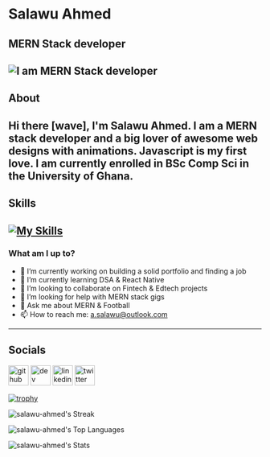 # Salawu Ahmed
## MERN Stack developer
![I am MERN Stack developer](https://res.cloudinary.com/practicaldev/image/fetch/s--WPQ75f2s--/c_imagga_scale,f_auto,fl_progressive,h_420,q_auto,w_1000/https://dev-to-uploads.s3.amazonaws.com/uploads/articles/epv55hgtsfi8csprpj9u.jpg)
---
## About 

Hi there [wave], I'm Salawu Ahmed. I am a MERN stack developer and a big lover of awesome web designs with animations. Javascript is my first love. I am currently enrolled in BSc Comp Sci in the University of Ghana.
---
## Skills
[![My Skills](https://skills.thijs.gg/icons?i=js,html,css,sass,react,nodejs,express,mongodb,redux)](https://skills.thijs.gg)
---
### What am I up to?
- 🔭 I’m currently working on building a solid portfolio and finding a job 
- 🌱 I’m currently learning DSA & React Native 
- 👯 I’m looking to collaborate on Fintech & Edtech projects  
- 🤔 I’m looking for help with MERN stack gigs 
- 💬 Ask me about MERN & Football 
- 📫 How to reach me: a.salawu@outlook.com 
----
## Socials
[<img src='https://cdn.jsdelivr.net/npm/simple-icons@3.0.1/icons/github.svg' alt='github' height='40'>](https://github.com/salawu-ahmed)  [<img src='https://cdn.jsdelivr.net/npm/simple-icons@3.0.1/icons/hashnode.svg' alt='dev' height='40'>](https://asally.hashnode.dev/)  [<img src='https://cdn.jsdelivr.net/npm/simple-icons@3.0.1/icons/linkedin.svg' alt='linkedin' height='40'>](https://www.linkedin.com/in/https://linkedin.com/in/ahmed-salawu/)  [<img src='https://cdn.jsdelivr.net/npm/simple-icons@3.0.1/icons/twitter.svg' alt='twitter' height='40'>](https://twitter.com/https://twitter.com/a__sally)  

[![trophy](https://github-profile-trophy.vercel.app/?username=salawu-ahmed)](https://github.com/ryo-ma/github-profile-trophy)

![salawu-ahmed's Streak](https://github-readme-streak-stats.herokuapp.com/?user=salawu-ahmed&theme=vue-dark&hide_border=true)

![salawu-ahmed's Top Languages](https://github-readme-stats.vercel.app/api/top-langs/?username=salawu-ahmed&theme=vue-dark&show_icons=true&hide_border=true&layout=compact)

![salawu-ahmed's Stats](https://github-readme-stats.vercel.app/api?username=salawu-ahmed&theme=vue-dark&show_icons=true&hide_border=true&count_private=true)

<!--
**salawu-ahmed/salawu-ahmed** is a ✨ _special_ ✨ repository because its `README.md` (this file) appears on your GitHub profile.

Here are some ideas to get you started:

- 🔭 I’m currently working on ...
- 🌱 I’m currently learning ...
- 👯 I’m looking to collaborate on ...
- 🤔 I’m looking for help with ...
- 💬 Ask me about ...
- 📫 How to reach me: ...
- 😄 Pronouns: ...
- ⚡ Fun fact: ...
-->
